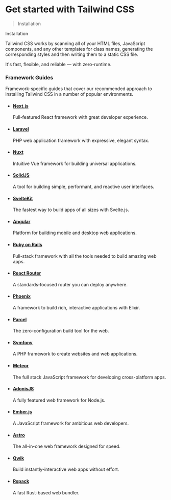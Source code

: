 # Get started with Tailwind CSS

> Installation



Installation

Tailwind CSS works by scanning all of your HTML files, JavaScript components, and any other templates for class names, generating the corresponding styles and then writing them to a static CSS file.

It's fast, flexible, and reliable — with zero-runtime.

### Framework Guides

Framework-specific guides that cover our recommended approach to installing Tailwind CSS in a number of popular environments.

*   #### [Next.js](/docs/installation/framework-guides/nextjs)
    
    Full-featured React framework with great developer experience.
    
*   #### [Laravel](/docs/installation/framework-guides/laravel/vite)
    
    PHP web application framework with expressive, elegant syntax.
    
*   #### [Nuxt](/docs/installation/framework-guides/nuxt)
    
    Intuitive Vue framework for building universal applications.
    
*   #### [SolidJS](/docs/installation/framework-guides/solidjs)
    
    A tool for building simple, performant, and reactive user interfaces.
    
*   #### [SvelteKit](/docs/installation/framework-guides/sveltekit)
    
    The fastest way to build apps of all sizes with Svelte.js.
    
*   #### [Angular](/docs/installation/framework-guides/angular)
    
    Platform for building mobile and desktop web applications.
    
*   #### [Ruby on Rails](/docs/installation/framework-guides/ruby-on-rails)
    
    Full-stack framework with all the tools needed to build amazing web apps.
    
*   #### [React Router](/docs/installation/framework-guides/react-router)
    
    A standards‑focused router you can deploy anywhere.
    
*   #### [Phoenix](/docs/installation/framework-guides/phoenix)
    
    A framework to build rich, interactive applications with Elixir.
    
*   #### [Parcel](/docs/installation/framework-guides/parcel)
    
    The zero-configuration build tool for the web.
    
*   #### [Symfony](/docs/installation/framework-guides/symfony)
    
    A PHP framework to create websites and web applications.
    
*   #### [Meteor](/docs/installation/framework-guides/meteor)
    
    The full stack JavaScript framework for developing cross-platform apps.
    
*   #### [AdonisJS](/docs/installation/framework-guides/adonisjs)
    
    A fully featured web framework for Node.js.
    
*   #### [Ember.js](/docs/installation/framework-guides/emberjs)
    
    A JavaScript framework for ambitious web developers.
    
*   #### [Astro](/docs/installation/framework-guides/astro)
    
    The all-in-one web framework designed for speed.
    
*   #### [Qwik](/docs/installation/framework-guides/qwik)
    
    Build instantly-interactive web apps without effort.
    
*   #### [Rspack](/docs/installation/framework-guides/rspack/react)
    
    A fast Rust-based web bundler.
